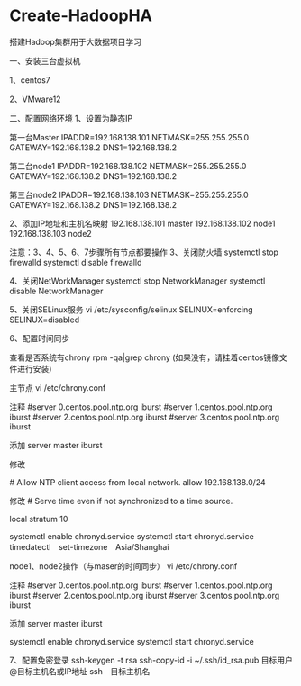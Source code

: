 # Create-HadoopHA
搭建Hadoop集群用于大数据项目学习


一、安装三台虚拟机

1、centos7

2、VMware12

二、配置网络环境
1、设置为静态IP

第一台Master
IPADDR=192.168.138.101
NETMASK=255.255.255.0
GATEWAY=192.168.138.2
DNS1=192.168.138.2

第二台node1
IPADDR=192.168.138.102
NETMASK=255.255.255.0
GATEWAY=192.168.138.2
DNS1=192.168.138.2

第三台node2
IPADDR=192.168.138.103
NETMASK=255.255.255.0
GATEWAY=192.168.138.2
DNS1=192.168.138.2

2、添加IP地址和主机名映射
192.168.138.101  master
192.168.138.102  node1
192.168.138.103  node2

注意：3、4、5、6、7步骤所有节点都要操作
3、关闭防火墙
systemctl stop firewalld
systemctl disable firewalld

4、关闭NetWorkManager
systemctl stop NetworkManager
systemctl disable NetworkManager

5、关闭SELinux服务
vi /etc/sysconfig/selinux
SELINUX=enforcing
SELINUX=disabled

6、配置时间同步

查看是否系统有chrony
rpm -qa|grep chrony  (如果没有，请挂着centos镜像文件进行安装)

主节点
vi /etc/chrony.conf

注释
\#server 0.centos.pool.ntp.org iburst
\#server 1.centos.pool.ntp.org iburst
\#server 2.centos.pool.ntp.org iburst
\#server 3.centos.pool.ntp.org iburst

添加
server master iburst

修改

\# Allow NTP client access from local network.
allow 192.168.138.0/24

修改
\# Serve time even if not synchronized to a time source.

local stratum 10

systemctl enable chronyd.service
systemctl start chronyd.service
timedatectl　set-timezone　Asia/Shanghai

node1、node2操作（与maser的时间同步）
vi /etc/chrony.conf

注释
\#server 0.centos.pool.ntp.org iburst
\#server 1.centos.pool.ntp.org iburst
\#server 2.centos.pool.ntp.org iburst
\#server 3.centos.pool.ntp.org iburst

添加
server master iburst

systemctl enable chronyd.service
systemctl start chronyd.service


7、配置免密登录
ssh-keygen -t rsa
ssh-copy-id -i ~/.ssh/id_rsa.pub 目标用户@目标主机名或IP地址
ssh　目标主机名

